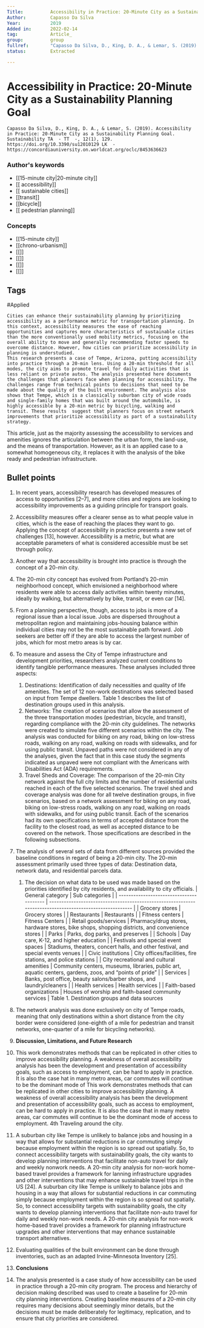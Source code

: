 ```yaml
---
Title: 			Accessibility in Practice: 20-Minute City as a Sustainability Planning Goal
Author:			Capasso Da Silva
Year:			2019
Added in:		2022-02-14
tag:			Article_
group:			group
fullref: 		"Capasso Da Silva, D., King, D. A., & Lemar, S. (2019). Accessibility in Practice: 20-Minute City as a Sustainability Planning Goal. Sustainability TA  - TT  -, 12(1), 129. https://doi.org/10.3390/su12010129 LK  - https://concordiauniversity.on.worldcat.org/oclc/8453636623"
status:			Extracted

---
```


# Accessibility in Practice: 20-Minute City as a Sustainability Planning Goal 
```ad-quote
Capasso Da Silva, D., King, D. A., & Lemar, S. (2019). Accessibility in Practice: 20-Minute City as a Sustainability Planning Goal. Sustainability TA  - TT  -, 12(1), 129. https://doi.org/10.3390/su12010129 LK  - https://concordiauniversity.on.worldcat.org/oclc/8453636623
```
### Author's keywords
- [[15-minute city|20-minute city]]
- [[ accessibility]]
- [[ sustainable cities]]
- [[transit]]
- [[bicycle]]
- [[ pedestrian planning]]

### Concepts
- [[15-minute city]]
- [[chrono-urbanism]]
- [[]]
- [[]]
- [[]]
- [[]]
## Tags
#Applied 

```ad-abstract
Cities can enhance their sustainability planning by prioritizing accessibility as a performance metric for transportation planning. In this context, accessibility measures the ease of reaching opportunities and captures more characteristics of sustainable cities than the more conventionally used mobility metrics, focusing on the overall ability to move and generally recommending faster speeds to overcome distance. However, how cities can prioritize accessibility in planning is understudied.  
This research presents a case of Tempe, Arizona, putting accessibility into practice through a 20-min lens. Using a 20-min threshold for all modes, the city aims to promote travel for daily activities that is less reliant on private autos. The analysis presented here documents the challenges that planners face when planning for accessibility. The challenges range from technical points to decisions that need to be made about the quality of the built environment. The analysis also shows that Tempe, which is a classically suburban city of wide roads and single-family homes that was built around the automobile, is highly accessible by a 20-min metric by bicycling, walking and transit. These results  suggest that planners focus on street network improvements that prioritize accessibility as part of a sustainability strategy.
```

This article, just as the majority assessing the accessibility to services and amenities  ignores the articulation between the urban form, the land-use, and the means of transportation. However, as it is an applied case to a somewhat homogeneous city, it replaces it with the analysis of the bike ready and pedestrian infrastructure. 

## Bullet points
1. In recent years, accessibility research has developed measures of access to opportunities [2–7], and more cities and regions are looking to accessibility improvements as a guiding principle for transport goals.
2. Accessibility measures offer a clearer sense as to what people value in cities, which is the ease of reaching the places they want to go. Applying the concept of accessibility in practice presents a new set of challenges [13], however. Accessibility is a metric, but what are acceptable parameters of what is considered accessible must be set through policy.
3. Another way that accessibility is brought into practice is through the concept of a 20-min city.
4. The 20-min city concept has evolved from Portland’s 20-min neighborhood concept, which envisioned a neighborhood where residents were able to access daily activities within twenty minutes, ideally by walking, but alternatively by bike, transit, or even car [14].
5. From a planning perspective, though, access to jobs is more of a regional issue than a local issue. Jobs are dispersed throughout a metropolitan region and maintaining jobs-housing balance within individual cities may not be the most sustainable path forward. Job seekers are better off if they are able to access the largest number of jobs, which for most metro areas is by car.
6. To measure and assess the City of Tempe infrastructure and development priorities, researchers analyzed current conditions to identify tangible performance measures. These analyses included three aspects:
	1. Destinations: Identification of daily necessities and quality of life amenities. The set of 12 non-work destinations was selected based on input from Tempe dwellers. Table 1 describes the list of destination groups used in this analysis.
	2.  Networks: The creation of scenarios that allow the assessment of the three transportation modes (pedestrian, bicycle, and transit), regarding compliance with the 20-min city guidelines. The networks were created to simulate five different scenarios within the city. The analysis was conducted for biking on any road, biking on low-stress roads, walking on any road, walking on roads with sidewalks, and for using public transit. Unpaved paths were not considered in any of the analyses, given the fact that in this case study the segments indicated as unpaved were not compliant with the Americans with Disabilities Act (ADA) requirements.
	3.  Travel Sheds and Coverage: The comparison of the 20-min City network against the full city limits and the number of residential units reached in each of the five selected scenarios. The travel shed and coverage analysis was done for all twelve destination groups, in five scenarios, based on a network assessment for biking on any road, biking on low-stress roads, walking on any road, walking on roads with sidewalks, and for using public transit. Each of the scenarios had its own specifications in terms of accepted distance from the facility to the closest road, as well as accepted distance to be covered on the network. Those specifications are described in the following subsections.
7. The analysis of several sets of data from different sources provided the baseline conditions in regard of being a 20-min city. The 20-min assessment primarily used three types of data: Destination data, network data, and residential parcels data.
	1.  The decision on what data to be used was made based on the priorities identified by city residents, and availability to city officials.
| General category                         | Sub categories                                                                                           |
| ---------------------------------------- | -------------------------------------------------------------------------------------------------------- |
| Grocery stores                           | Grocery stores                                                                                           |
| Restaurants                              | Restaurants                                                                                              |
| Fitness centers                          | Fitness Centers                                                                                          |
| Retail goods/services                    | Pharmacy/drug stores, hardware stores, bike shops, shopping districts, and convenience stores            |
| Parks                                    | Parks, dog parks, and preserves                                                                          |
| Schools                                  | Day care, K-12, and higher education                                                                     |
| Festivals and special event spaces       | Stadiums, theaters, concert halls, and other festival, and special events venues                         |
| Civic institutions                       | City offices/facilities, fire stations, and police stations                                              |
| City recreational and cultural amenities | Community centers, museums, libraries, public art, aquatic centers, gardens, zoos, and “points of pride” |
| Services                                 | Banks, post office, beauty salons/barber shops, and laundry/cleaners                                     |
| Health services                          | Health services                                                                                          |
| Faith-based organizations                | Houses of worship and faith-based community services                                                     |
Table 1. Destination groups and data sources

8. The network analysis was done exclusively on city of Tempe roads, meaning that only destinations within a short distance from the city border were considered (one-eighth of a mile for pedestrian and transit networks, one-quarter of a mile for bicycling networks).
9. **Discussion, Limitations, and Future Research**
10. This work demonstrates methods that can be replicated in other cities to improve accessibility planning. A weakness of overall accessibility analysis has been the development and presentation of accessibility goals, such as access to employment, can be hard to apply in practice. It is also the case hat in many metro areas, car commutes will continue to be the dominant mode of This work demonstrates methods that can be replicated in other cities to improve accessibility planning. A weakness of overall accessibility analysis has been the development and presentation of accessibility goals, such as access to employment, can be hard to apply in practice. It is also the case that in many metro areas, car commutes will continue to be the dominant mode of access to employment. 4th Traveling around the city.
11. A suburban city like Tempe is unlikely to balance jobs and housing in a way that allows for substantial reductions in car commuting simply because employment within the region is so spread out spatially. So, to connect accessibility targets with sustainability goals, the city wants to develop planning interventions that facilitate non-auto travel for daily and weekly nonwork needs. A 20-min city analysis for non-work home-based travel provides a framework for lanning infrastructure upgrades and other interventions that may enhance sustainable travel trips in the US [24]. A suburban city like Tempe is unlikely to balance jobs and housing in a way that allows for substantial reductions in car commuting simply because employment within the region is so spread out spatially. So, to connect accessibility targets with sustainability goals, the city wants to develop planning interventions that facilitate non-auto travel for daily and weekly non-work needs. A 20-min city analysis for non-work home-based travel provides a framework for planning infrastructure upgrades and other interventions that may enhance sustainable transport alternatives.
12. Evaluating qualities of the built environment can be done through inventories, such as an adapted Irvine-Minnesota Inventory [25].
13. **Conclusions**
14. The analysis presented is a case study of how accessibility can be used in practice through a 20-min city program. The process and hierarchy of decision making described was used to create a baseline for 20-min city planning interventions. Creating baseline measures of a 20-min city requires many decisions about seemingly minor details, but the decisions must be made deliberately for legitimacy, replication, and to ensure that city priorities are considered.

